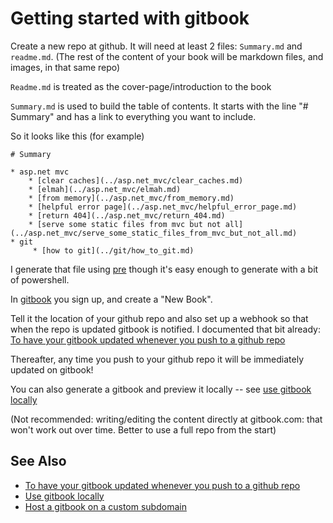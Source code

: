 ﻿# Getting started with gitbook

Create a new repo at github. It will need at least 2 files: `Summary.md` and `readme.md`. (The rest of the content of your book will be markdown files, and images, in that same repo)

`Readme.md` is treated as the cover-page/introduction to the book

`Summary.md` is used to build the table of contents. It starts with the line "# Summary" and has a link to everything you want to include.

So it looks like this (for example)

    # Summary

    * asp.net mvc
        * [clear caches](../asp.net_mvc/clear_caches.md)
        * [elmah](../asp.net_mvc/elmah.md)
        * [from memory](../asp.net_mvc/from_memory.md)
        * [helpful error page](../asp.net_mvc/helpful_error_page.md)
        * [return 404](../asp.net_mvc/return_404.md)
        * [serve some static files from mvc but not all](../asp.net_mvc/serve_some_static_files_from_mvc_but_not_all.md)
    * git
         * [how to git](../git/how_to_git.md)


I generate that file using [pre](https://github.com/secretGeek/pre) though it's easy enough to generate with a bit of powershell.

In [gitbook](https://www.gitbook.com) you sign up, and create a "New Book".

Tell it the location of your github repo and also set up a webhook so that when the repo is updated gitbook is notified. I documented that bit already: [To have your gitbook updated whenever you push to a github repo](web_hooks.md)

Thereafter, any time you push to your github repo it will be immediately updated on gitbook!

You can also generate a gitbook and preview it locally -- see [use gitbook locally](use_gitbook_locally.md)

(Not recommended: writing/editing the content directly at gitbook.com:  that won't work out over time. Better to use a full repo from the start)

## See Also

 * [To have your gitbook updated whenever you push to a github repo](web_hooks.md)
 * [Use gitbook locally](use_gitbook_locally.md)
 * [Host a gitbook on a custom subdomain](host_on_custom_subdomain.md)